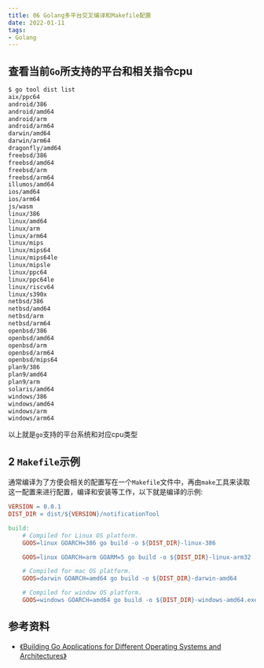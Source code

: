 ```yaml
---
title: 06 Golang多平台交叉编译和Makefile配置
date: 2022-01-11
tags:
- Golang
---
```


## 查看当前`Go`所支持的平台和相关指令cpu
```  bash
$ go tool dist list
aix/ppc64
android/386
android/amd64
android/arm
android/arm64
darwin/amd64
darwin/arm64
dragonfly/amd64
freebsd/386
freebsd/amd64
freebsd/arm
freebsd/arm64
illumos/amd64
ios/amd64
ios/arm64
js/wasm
linux/386
linux/amd64
linux/arm
linux/arm64
linux/mips
linux/mips64
linux/mips64le
linux/mipsle
linux/ppc64
linux/ppc64le
linux/riscv64
linux/s390x
netbsd/386
netbsd/amd64
netbsd/arm
netbsd/arm64
openbsd/386
openbsd/amd64
openbsd/arm
openbsd/arm64
openbsd/mips64
plan9/386
plan9/amd64
plan9/arm
solaris/amd64
windows/386
windows/amd64
windows/arm
windows/arm64
```
以上就是`go`支持的平台系统和对应cpu类型

## 2 `Makefile`示例
通常编译为了方便会相关的配置写在一个`Makefile`文件中，再由`make`工具来读取这一配置来进行配置，编译和安装等工作，以下就是编译的示例:
``` makefile 
VERSION = 0.0.1
DIST_DIR = dist/${VERSION}/notificationTool

build:
	# Compiled for Linux OS platform.
	GOOS=linux GOARCH=386 go build -o ${DIST_DIR}-linux-386

	GOOS=linux GOARCH=arm GOARM=5 go build -o ${DIST_DIR}-linux-arm32

	# Compiled for mac OS platform.
	GOOS=darwin GOARCH=amd64 go build -o ${DIST_DIR}-darwin-amd64

	# Compiled for window OS platform.
	GOOS=windows GOARCH=amd64 go build -o ${DIST_DIR}-windows-amd64.exe
```


## 参考资料

* [《Building Go Applications for Different Operating Systems and Architectures》](https://www.digitalocean.com/community/tutorials/building-go-applications-for-different-operating-systems-and-architectures)
